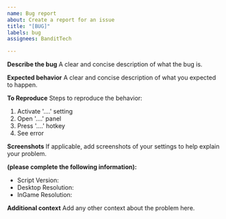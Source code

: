 ```yaml
---
name: Bug report
about: Create a report for an issue
title: "[BUG]"
labels: bug
assignees: BanditTech

---
```


**Describe the bug**
A clear and concise description of what the bug is.

**Expected behavior**
A clear and concise description of what you expected to happen.

**To Reproduce**
Steps to reproduce the behavior:
1. Activate '....' setting
2. Open '....' panel
3. Press '....' hotkey
4. See error

**Screenshots**
If applicable, add screenshots of your settings to help explain your problem.

**(please complete the following information):**
 - Script Version:
 - Desktop Resolution:
 - InGame Resolution:

**Additional context**
Add any other context about the problem here.
